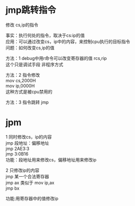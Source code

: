 # jmp跳转指令

修改 cs,ip的指令

事实：执行何处的指令，取决于cs:ip的值  
应用：可以通过改变cs，ip中的内容，来控制cpu执行的目标指令  
问题：如何改变cs,ip的值

方法：1 debug中用r命令可以改变寄存器的值 rcs,rip  
这个只是调试手段 非程序方式

方法：2 指令修改  
mov cs,2000H  
mov ip,0000H  
这种方式是被cpu禁用的

方法：3 指令跳转 jmp

# jpm

1 同时修改cs，ip的内容  
jmp 段地址：偏移地址  
jmp 2AE3:3  
jmp 3:0B16  
功能：段地址用来修改cs，偏移地址用来修改ip  

2 只修改ip的内容  
jmp 某一个合法寄存器  
jmp ax 类似于 mov ip,ax  
jmp bx  

功能:用寄存器中的值修改ip  







